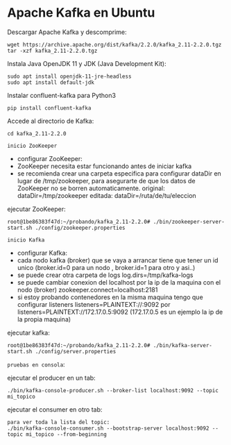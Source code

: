 # Apache Kafka en Ubuntu

Descargar Apache Kafka y descomprime:
```
wget https://archive.apache.org/dist/kafka/2.2.0/kafka_2.11-2.2.0.tgz
tar -xzf kafka_2.11-2.2.0.tgz
```

Instala Java OpenJDK 11 y JDK (Java Development Kit):
```
sudo apt install openjdk-11-jre-headless
sudo apt install default-jdk
```

Instalar confluent-kafka para Python3
```
pip install confluent-kafka
```

Accede al directorio de Kafka:
```
cd kafka_2.11-2.2.0
```


`inicio ZooKeeper` 
* configurar ZooKeeper:
* ZooKeeper necesita estar funcionando antes de iniciar kafka
* se recomienda crear una carpeta especifica para configurar dataDir en lugar de /tmp/zookeeper,
  para asegurarte de que los datos de ZooKeeper no se borren automaticamente.
  original: dataDir=/tmp/zookeeper
  editada:  dataDir=/ruta/de/tu/eleccion

ejecutar ZooKeeper:
```
root@1be86383f47d:~/probando/kafka_2.11-2.2.0# ./bin/zookeeper-server-start.sh ./config/zookeeper.properties
```

`inicio Kafka`
* configurar Kafka:
* cada nodo kafka (broker) que se vaya a arrancar tiene que tener un id unico
  (broker.id=0 para un nodo , broker.id=1 para otro y asi..)
* se puede crear otra carpeta de logs
  log.dirs=/tmp/kafka-logs
* se puede cambiar conexion del localhost por la ip de la maquina con el nodo (broker)
  zookeeper.connect=localhost:2181
* si estoy probando contenedores en la misma maquina tengo que configurar listeners
  listeners=PLAINTEXT://:9092 por listeners=PLAINTEXT://172.17.0.5:9092 
  (172.17.0.5 es un ejemplo la ip de la propia maquina)

ejecutar kafka:
```
root@1be86383f47d:~/probando/kafka_2.11-2.2.0# ./bin/kafka-server-start.sh ./config/server.properties
```


`pruebas en consola`:

ejecutar el producer en un tab:
```
./bin/kafka-console-producer.sh --broker-list localhost:9092 --topic mi_topico
```

ejecutar el consumer en otro tab:
```
para ver toda la lista del topic:
./bin/kafka-console-consumer.sh --bootstrap-server localhost:9092 --topic mi_topico --from-beginning
```